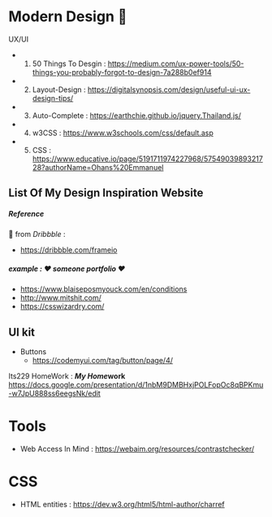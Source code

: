 # Modern Design :memo: 

UX/UI

- 1. 50 Things To Desgin : https://medium.com/ux-power-tools/50-things-you-probably-forgot-to-design-7a288b0ef914
- 2. Layout-Design : https://digitalsynopsis.com/design/useful-ui-ux-design-tips/
- 3. Auto-Complete : https://earthchie.github.io/jquery.Thailand.js/
- 4. w3CSS : https://www.w3schools.com/css/default.asp
- 5. CSS : https://www.educative.io/page/5191711974227968/5754903989321728?authorName=Ohans%20Emmanuel


List Of My Design Inspiration Website
- 

##### Reference 
:memo: from *Dribbble* : 
- https://dribbble.com/frameio

##### example : :heart: *someone portfolio* :heart:   
- https://www.blaiseposmyouck.com/en/conditions
- http://www.mitshit.com/
- https://csswizardry.com/


## UI kit
- Buttons
    - https://codemyui.com/tag/button/page/4/

Its229 HomeWork : ***My Home*work**
https://docs.google.com/presentation/d/1nbM9DMBHxjPOLFopOc8qBPKmu-w7JpU888ss6eegsNk/edit


# Tools
- Web Access In Mind : https://webaim.org/resources/contrastchecker/

# CSS
- HTML entities : https://dev.w3.org/html5/html-author/charref